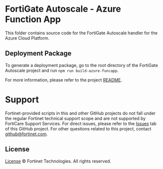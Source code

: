 # FortiGate Autoscale - Azure Function App
This folder contains source code for the FortiGate Autoscale handler for the Azure Cloud Platform.

## Deployment Package
To generate a deployment package, go to the root directory of the FortiGate Autoscale project and run `npm run build-azure-funcapp`.

For more information, please refer to the project [README](https://github.com/fortinet/fortigate-autoscale/blob/1.0/README.md).

# Support
Fortinet-provided scripts in this and other GitHub projects do not fall under the regular Fortinet technical support scope and are not supported by FortiCare Support Services.
For direct issues, please refer to the [Issues](https://github.com/fortinet/fortigate-autoscale/issues) tab of this GitHub project.
For other questions related to this project, contact [github@fortinet.com](mailto:github@fortinet.com).

## License
[License](https://github.com/fortinet/fortigate-autoscale/blob/1.0/LICENSE) © Fortinet Technologies. All rights reserved.
